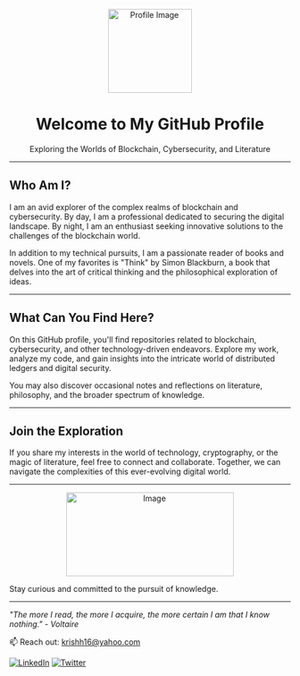 <p align="center">
  <img src="https://w0.peakpx.com/wallpaper/628/908/HD-wallpaper-ayanokoji-kiyotaka-ayanokouji-classroom-of-elite.jpg" alt="Profile Image" width="150" height="150">
</p>

<h1 align="center">Welcome to My GitHub Profile</h1>

<p align="center">Exploring the Worlds of Blockchain, Cybersecurity, and Literature</p>

---

## Who Am I?

I am an avid explorer of the complex realms of blockchain and cybersecurity. By day, I am a professional dedicated to securing the digital landscape. By night, I am an enthusiast seeking innovative solutions to the challenges of the blockchain world.

In addition to my technical pursuits, I am a passionate reader of books and novels. One of my favorites is "Think" by Simon Blackburn, a book that delves into the art of critical thinking and the philosophical exploration of ideas.

---

## What Can You Find Here?

On this GitHub profile, you'll find repositories related to blockchain, cybersecurity, and other technology-driven endeavors. Explore my work, analyze my code, and gain insights into the intricate world of distributed ledgers and digital security.

You may also discover occasional notes and reflections on literature, philosophy, and the broader spectrum of knowledge.

---

## Join the Exploration

If you share my interests in the world of technology, cryptography, or the magic of literature, feel free to connect and collaborate. Together, we can navigate the complexities of this ever-evolving digital world.

---

<p align="center">
  <img src="https://your-image-url.com/your-gif.gif" alt="Image" width="300" height="150">
</p>

Stay curious and committed to the pursuit of knowledge.

---

_"The more I read, the more I acquire, the more certain I am that I know nothing." - Voltaire_

📫 Reach out: krishh16@yahoo.com

[![LinkedIn](https://img.shields.io/badge/-LinkedIn-blue?style=for-the-badge&logo=LinkedIn&logoColor=white)](https://www.linkedin.com/in/krishna-tripathi-101840255/)
[![Twitter](https://img.shields.io/badge/-Twitter-blue?style=for-the-badge&logo=Twitter&logoColor=white)](https://twitter.com/Krishna88695)
